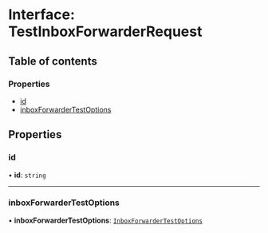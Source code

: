 # Interface: TestInboxForwarderRequest

## Table of contents

### Properties

- [id](TestInboxForwarderRequest.md#id)
- [inboxForwarderTestOptions](TestInboxForwarderRequest.md#inboxforwardertestoptions)

## Properties

### id

• **id**: `string`

___

### inboxForwarderTestOptions

• **inboxForwarderTestOptions**: [`InboxForwarderTestOptions`](InboxForwarderTestOptions.md)
